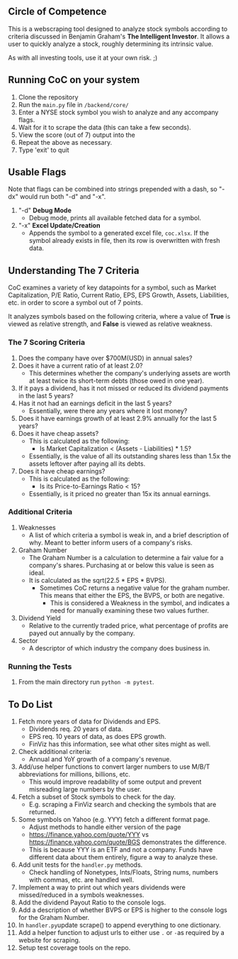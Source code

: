 ## Circle of Competence

This is a webscraping tool designed to analyze stock symbols according to criteria discussed in Benjamin Graham's __The Intelligent Investor__. It allows a user to quickly analyze a stock, roughly determining its intrinsic value.

As with all investing tools, use it at your own risk. ;)

## Running CoC on your system

1. Clone the repository
2. Run the `main.py` file in `/backend/core/`
3. Enter a NYSE stock symbol you wish to analyze and any accompany flags.
4. Wait for it to scrape the data (this can take a few seconds).
5. View the score (out of 7) output into the
6. Repeat the above as necessary.
7. Type 'exit' to quit

## Usable Flags

Note that flags can be combined into strings prepended with a dash, so "-dx" would run both "-d" and "-x".

1. "-d" **Debug Mode**
   * Debug mode, prints all available fetched data for a symbol.
2. "-x" **Excel Update/Creation**
   * Appends the symbol to a generated excel file, `coc.xlsx`. If the symbol already exists in file, then its row is overwritten with fresh data.

## Understanding The 7 Criteria

CoC examines a variety of key datapoints for a symbol, such as Market Capitalization, P/E Ratio, Current Ratio, EPS, EPS Growth, Assets, Liabilities, etc. in order to score a symbol out of 7 points.

It analyzes symbols based on the following criteria, where a value of **True** is viewed as relative strength, and **False** is viewed as relative weakness.

### The 7 Scoring Criteria

1. Does the company have over $700M(USD) in annual sales?
2. Does it have a current ratio of at least 2.0?
   * This determines whether the company's underlying assets are worth at least twice its short-term debts (those owed in one year).
3. If it pays a dividend, has it not missed or reduced its dividend payments in the last 5 years?
4. Has it not had an earnings deficit in the last 5 years?
   * Essentially, were there any years where it lost money?
5. Does it have earnings growth of at least 2.9% annually for the last 5 years?
6. Does it have cheap assets?
   * This is calculated as the following:
     * Is Market Capitalization < (Assets - Liabilities) * 1.5?
   * Essentially, is the value of all its outstanding shares less than 1.5x the assets leftover after paying all its debts.
7. Does it have cheap earnings?
   * This is calculated as the following:
     * Is its Price-to-Earnings Ratio < 15?
   * Essentially, is it priced no greater than 15x its annual earnings.

### Additional Criteria

1. Weaknesses
   * A list of which criteria a symbol is weak in, and a brief description of why. Meant to better inform users of a company's risks.
2. Graham Number
   * The Graham Number is a calculation to determine a fair value for a company's shares. Purchasing at or below this value is seen as ideal.
   * It is calculated as the sqrt(22.5 * EPS * BVPS).
     * Sometimes CoC returns a negative value for the graham number. This means that either the EPS, the BVPS, or both are negative.
       * This is considered a Weakness in the symbol, and indicates a need for manually examining these two values further.
3. Dividend Yield
   * Relative to the currently traded price, what percentage of profits are payed out annually by the company.
4. Sector
   * A descriptor of which industry the company does business in.

### Running the Tests

1. From the main directory run `python -m pytest`.

## To Do List

1. Fetch more years of data for Dividends and EPS.
   * Dividends req. 20 years of data.
   * EPS req. 10 years of data, as does EPS growth.
   * FinViz has this information, see what other sites might as well.
2. Check additional criteria:
   * Annual and YoY growth of a company's revenue.
3. Add/use helper functions to convert larger numbers to use M/B/T abbreviations for millions, billions, etc.
   * This would improve readability of some output and prevent misreading large numbers by the user.
4. Fetch a subset of Stock symbols to check for the day.
   * E.g. scraping a FinViz search and checking the symbols that are returned.
5. Some symbols on Yahoo (e.g. YYY) fetch a different format page.
   * Adjust methods to handle either version of the page
   * https://finance.yahoo.com/quote/YYY vs https://finance.yahoo.com/quote/BGS demonstrates the difference.
   * This is because YYY is an ETF and not a company. Funds have different data about them entirely, figure a way to analyze these.
6. Add unit tests for the `handler.py` methods.
   * Check handling of Nonetypes, Ints/Floats, String nums, numbers with commas, etc. are handled well.
7. Implement a way to print out which years dividends were missed/reduced in a symbols weaknesses.
8. Add the dividend Payout Ratio to the console logs.
9. Add a description of whether BVPS or EPS is higher to the console logs for the Graham Number.
10. In `handler.py`update scrape() to append everything to one dictionary.
11. Add a helper function to adjust urls to either use `.` or `-`as required by a website for scraping.
12. Setup test coverage tools on the repo.
